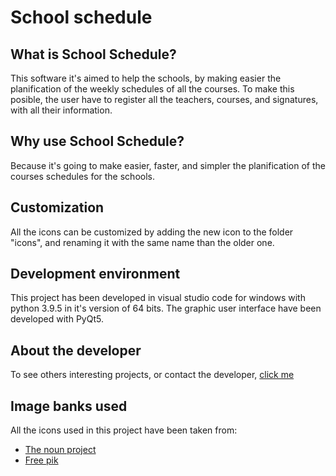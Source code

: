 
# School schedule

## What is School Schedule?

This software it's aimed to help the schools, by making easier the planification of the weekly schedules of all the courses. To make this posible, the user have
to register all the teachers, courses, and signatures, with all their information.

## Why use School Schedule?

Because it's going to make easier, faster, and simpler the planification of the courses schedules for the schools.

## Customization

All the icons can be customized by adding the new icon to the folder "icons", and renaming it with the same name than the older one.

## Development environment

This project has been developed in visual studio code for windows with python 3.9.5 in it's version of 64 bits. The graphic user interface have been developed with PyQt5.

## About the developer

To see others interesting projects, or contact the developer, [click me](https://github.com/KennetSanchez)

## Image banks used

All the icons used in this project have been taken from:

* [The noun project](https://thenounproject.com)
* [Free pik](https://www.freepik.com)
